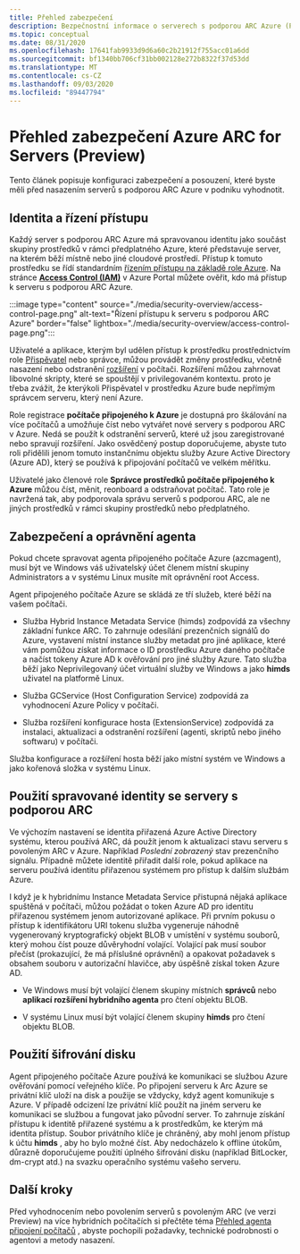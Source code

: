 ```yaml
---
title: Přehled zabezpečení
description: Bezpečnostní informace o serverech s podporou ARC Azure (Preview)
ms.topic: conceptual
ms.date: 08/31/2020
ms.openlocfilehash: 17641fab9933d9d6a60c2b21912f755acc01a6dd
ms.sourcegitcommit: bf1340bb706cf31bb002128e272b8322f37d53dd
ms.translationtype: MT
ms.contentlocale: cs-CZ
ms.lasthandoff: 09/03/2020
ms.locfileid: "89447794"
---
```

# <a name="azure-arc-for-servers-preview-security-overview"></a>Přehled zabezpečení Azure ARC for Servers (Preview)

Tento článek popisuje konfiguraci zabezpečení a posouzení, které byste měli před nasazením serverů s podporou ARC Azure v podniku vyhodnotit.

## <a name="identity-and-access-control"></a>Identita a řízení přístupu

Každý server s podporou ARC Azure má spravovanou identitu jako součást skupiny prostředků v rámci předplatného Azure, které představuje server, na kterém běží místně nebo jiné cloudové prostředí. Přístup k tomuto prostředku se řídí standardním [řízením přístupu na základě role Azure](../../role-based-access-control/overview.md). Na stránce [**Access Control (IAM)**](../../role-based-access-control/role-assignments-portal.md#access-control-iam) v Azure Portal můžete ověřit, kdo má přístup k serveru s podporou ARC Azure.

:::image type="content" source="./media/security-overview/access-control-page.png" alt-text="Řízení přístupu k serveru s podporou ARC Azure" border="false" lightbox="./media/security-overview/access-control-page.png":::

Uživatelé a aplikace, kterým byl udělen přístup k prostředku prostřednictvím role [Přispěvatel](../../role-based-access-control/built-in-roles.md#contributor) nebo správce, můžou provádět změny prostředku, včetně nasazení nebo odstranění [rozšíření](manage-vm-extensions.md) v počítači. Rozšíření můžou zahrnovat libovolné skripty, které se spouštějí v privilegovaném kontextu. proto je třeba zvážit, že kterýkoli Přispěvatel v prostředku Azure bude nepřímým správcem serveru, který není Azure.

Role registrace **počítače připojeného k Azure** je dostupná pro škálování na více počítačů a umožňuje číst nebo vytvářet nové servery s podporou ARC v Azure. Nedá se použít k odstranění serverů, které už jsou zaregistrované nebo spravují rozšíření. Jako osvědčený postup doporučujeme, abyste tuto roli přidělili jenom tomuto instančnímu objektu služby Azure Active Directory (Azure AD), který se používá k připojování počítačů ve velkém měřítku.

Uživatelé jako členové role **Správce prostředků počítače připojeného k Azure** můžou číst, měnit, reonboard a odstraňovat počítač. Tato role je navržená tak, aby podporovala správu serverů s podporou ARC, ale ne jiných prostředků v rámci skupiny prostředků nebo předplatného.

## <a name="agent-security-and-permissions"></a>Zabezpečení a oprávnění agenta

Pokud chcete spravovat agenta připojeného počítače Azure (azcmagent), musí být ve Windows váš uživatelský účet členem místní skupiny Administrators a v systému Linux musíte mít oprávnění root Access.

Agent připojeného počítače Azure se skládá ze tří služeb, které běží na vašem počítači.

* Služba Hybrid Instance Metadata Service (himds) zodpovídá za všechny základní funkce ARC. To zahrnuje odesílání prezenčních signálů do Azure, vystavení místní instance služby metadat pro jiné aplikace, které vám pomůžou získat informace o ID prostředku Azure daného počítače a načíst tokeny Azure AD k ověřování pro jiné služby Azure. Tato služba běží jako Neprivilegovaný účet virtuální služby ve Windows a jako **himds** uživatel na platformě Linux.

* Služba GCService (Host Configuration Service) zodpovídá za vyhodnocení Azure Policy v počítači.

* Služba rozšíření konfigurace hosta (ExtensionService) zodpovídá za instalaci, aktualizaci a odstranění rozšíření (agenti, skriptů nebo jiného softwaru) v počítači.

Služba konfigurace a rozšíření hosta běží jako místní systém ve Windows a jako kořenová složka v systému Linux.

## <a name="using-a-managed-identity-with-arc-enabled-servers"></a>Použití spravované identity se servery s podporou ARC

Ve výchozím nastavení se identita přiřazená Azure Active Directory systému, kterou používá ARC, dá použít jenom k aktualizaci stavu serveru s povoleným ARC v Azure. Například *Poslední zobrazený* stav prezenčního signálu. Případně můžete identitě přiřadit další role, pokud aplikace na serveru používá identitu přiřazenou systémem pro přístup k dalším službám Azure.

I když je k hybridnímu Instance Metadata Service přistupná nějaká aplikace spuštěná v počítači, můžou požádat o token Azure AD pro identitu přiřazenou systémem jenom autorizované aplikace. Při prvním pokusu o přístup k identifikátoru URI tokenu služba vygeneruje náhodně vygenerovaný kryptografický objekt BLOB v umístění v systému souborů, který mohou číst pouze důvěryhodní volající. Volající pak musí soubor přečíst (prokazující, že má příslušné oprávnění) a opakovat požadavek s obsahem souboru v autorizační hlavičce, aby úspěšně získal token Azure AD.

* Ve Windows musí být volající členem skupiny místních **správců** nebo **aplikací rozšíření hybridního agenta** pro čtení objektu BLOB.

* V systému Linux musí být volající členem skupiny **himds** pro čtení objektu BLOB.

## <a name="using-disk-encryption"></a>Použití šifrování disku

Agent připojeného počítače Azure používá ke komunikaci se službou Azure ověřování pomocí veřejného klíče. Po připojení serveru k Arc Azure se privátní klíč uloží na disk a použije se vždycky, když agent komunikuje s Azure. V případě odcizení lze privátní klíč použít na jiném serveru ke komunikaci se službou a fungovat jako původní server. To zahrnuje získání přístupu k identitě přiřazené systému a k prostředkům, ke kterým má identita přístup. Soubor privátního klíče je chráněný, aby mohl jenom přístup k účtu **himds** , aby ho bylo možné číst. Aby nedocházelo k offline útokům, důrazně doporučujeme použití úplného šifrování disku (například BitLocker, dm-crypt atd.) na svazku operačního systému vašeho serveru.

## <a name="next-steps"></a>Další kroky

Před vyhodnocením nebo povolením serverů s povoleným ARC (ve verzi Preview) na více hybridních počítačích si přečtěte téma [Přehled agenta připojení počítačů](agent-overview.md) , abyste pochopili požadavky, technické podrobnosti o agentovi a metody nasazení.
